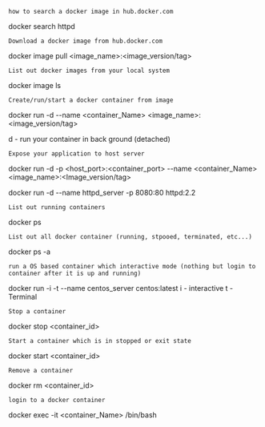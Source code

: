 

    how to search a docker image in hub.docker.com

docker search httpd

    Download a docker image from hub.docker.com

docker image pull <image_name>:<image_version/tag>

    List out docker images from your local system

docker image ls

    Create/run/start a docker container from image

docker run -d --name <container_Name> <image_name>:<image_version/tag>

d - run your container in back ground (detached)

    Expose your application to host server

docker run -d  -p <host_port>:<container_port> --name <container_Name> <image_name>:<Image_version/tag>

docker run -d --name httpd_server -p 8080:80 httpd:2.2

    List out running containers

docker ps

    List out all docker container (running, stpooed, terminated, etc...)

docker ps -a

    run a OS based container which interactive mode (nothing but login to container after it is up and running)

docker run -i -t --name centos_server centos:latest
i - interactive
t - Terminal

    Stop a container

docker stop <container_id>

    Start a container which is in stopped or exit state

docker start <container_id>

    Remove a container

docker rm <container_id>

    login to a docker container

docker exec -it <container_Name> /bin/bash

